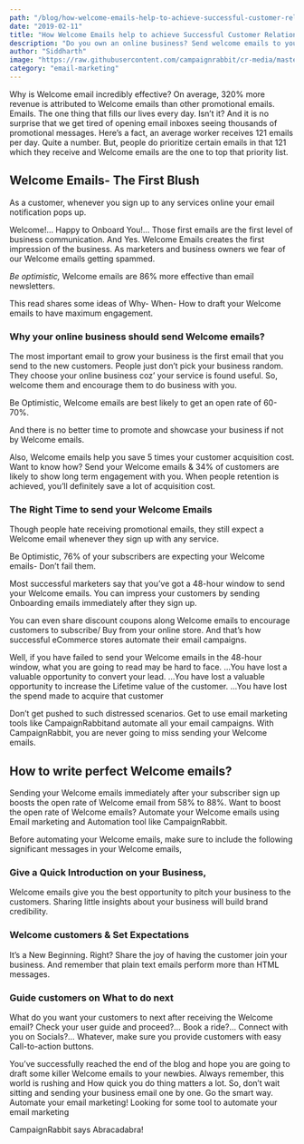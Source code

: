 ```yaml
---
path: "/blog/how-welcome-emails-help-to-achieve-successful-customer-relationship"
date: "2019-02-11"
title: "How Welcome Emails help to achieve Successful Customer Relationship"
description: "Do you own an online business? Send welcome emails to your onboarding customers and enrich your brand. Retain your customers with an engaging welcome email."
author: "Siddharth"
image: "https://raw.githubusercontent.com/campaignrabbit/cr-media/master/images/blog/How-Welcome-emails-help-to-achieve-Successful-Customer-relationship/How-Welcome-emails-help-to-achieve-Successful-Customer-relationship.jpg"
category: "email-marketing"
---
```

Why is Welcome email incredibly effective?
On average, 320% more revenue is attributed to Welcome emails than other promotional emails.
Emails. The one thing that fills our lives every day. Isn’t it?
And it is no surprise that we get tired of opening email inboxes seeing thousands of promotional messages. Here’s a fact, an average worker receives 121 emails per day.
Quite a number.
But, people do prioritize <link-text url="https://www.campaignrabbit.com/types-of-ecommerce-emails-to-send/" rel="noopener" target="_blank">certain emails</link-text> in that 121 which they receive and Welcome emails are the one to top that priority list.
## Welcome Emails- The First Blush

As a customer, whenever you sign up to any services online your email notification pops up.

Welcome!…
Happy to Onboard You!…
Those first emails are the first level of business communication.
And Yes.
Welcome Emails creates the first impression of the business. As marketers and business owners we fear of our Welcome emails getting spammed.

*Be optimistic,*
Welcome emails are 86% more effective than email newsletters.

This read shares some ideas of Why- When- How to draft your Welcome emails to have maximum engagement.
### Why your online business should send Welcome emails?

The most important email to grow your business is the first email that you send to the new customers. People just don’t pick your business random. They choose your online business coz’ your service is found useful. So, welcome them and encourage them to do business with you.

Be Optimistic,
Welcome emails are best likely to get an open rate of 60-70%.

And there is no better time to promote and showcase your business if not by Welcome emails.

Also, Welcome emails help you save 5 times your customer acquisition cost. Want to know how?
Send your Welcome emails & 34% of customers are likely to show long term engagement with you. When people retention is achieved, you’ll definitely save a lot of acquisition cost.
### The Right Time to send your Welcome Emails

Though people hate receiving promotional emails, they still expect a Welcome email whenever they sign up with any service.

Be Optimistic,
76% of your subscribers are expecting your Welcome emails- Don’t fail them.

Most successful marketers say that you’ve got a 48-hour window to send your Welcome emails. You can impress your customers by sending Onboarding emails immediately after they sign up.

You can even share discount coupons along Welcome emails to encourage customers to subscribe/ Buy from your online store. And that’s how successful eCommerce stores <link-text url="https://www.campaignrabbit.com/how-automated-email-grow-online-business/" target="_blank" rel="noopener">automate their email campaigns.</link-text>

Well, if you have failed to send your Welcome emails in the 48-hour window, what you are going to read may be hard to face.
…You have lost a valuable opportunity to convert your lead.
…You have lost a valuable opportunity to increase the Lifetime value of the customer.
…You have lost the spend made to acquire that customer

Don’t get pushed to such distressed scenarios. Get to use <link-text url="https://www.campaignrabbit.com/features/" target="_blank" rel="noopener">email marketing tools like CampaignRabbit</link-text>and automate all your email campaigns.
With CampaignRabbit, you are never going to miss sending your Welcome emails.
## How to write perfect Welcome emails?

Sending your Welcome emails immediately after your subscriber sign up boosts the open rate of Welcome email from 58% to 88%. Want to boost the open rate of Welcome emails? Automate your Welcome emails using Email marketing and Automation tool like CampaignRabbit.

Before automating your Welcome emails, make sure to include the following significant messages in your Welcome emails,
### Give a Quick Introduction on your Business,

Welcome emails give you the best opportunity to pitch your business to the customers. Sharing little insights about your business will build brand credibility.
### Welcome customers & Set Expectations

It’s a New Beginning. Right? Share the joy of having the customer join your business. And remember that plain text emails perform more than HTML messages.
### Guide customers on What to do next

What do you want your customers to next after receiving the Welcome email?
Check your user guide and proceed?…
Book a ride?…
Connect with you on Socials?…
Whatever, make sure you provide customers with easy Call-to-action buttons.

You’ve successfully reached the end of the blog and hope you are going to draft some killer Welcome emails to your newbies. Always remember, this world is rushing and How quick you do thing matters a lot.
So, don’t wait sitting and sending your business email one by one.
Go the smart way. Automate your email marketing!
Looking for some tool to automate your email marketing

<link-text url="https://www.campaignrabbit.com/" target="_blank" rel="noopener"> CampaignRabbit says Abracadabra!</link-text>
